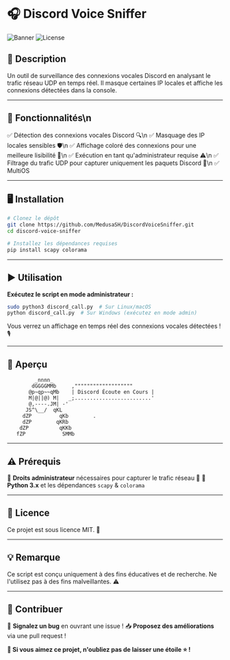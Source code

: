 # 🎧 Discord Voice Sniffer

![Banner](https://img.shields.io/badge/Language-Python-blue?style=flat-square&logo=python) ![License](https://img.shields.io/badge/License-MIT-green?style=flat-square)

## 🚀 Description
Un outil de surveillance des connexions vocales Discord en analysant le trafic réseau UDP en temps réel. Il masque certaines IP locales et affiche les connexions détectées dans la console.


---

## 📜 Fonctionnalités\n
✅ Détection des connexions vocales Discord 🔍\n
✅ Masquage des IP locales sensibles 🛡️\n
✅ Affichage coloré des connexions pour une meilleure lisibilité 🌈\n
✅ Exécution en tant qu'administrateur requise ⚠️\n
✅ Filtrage du trafic UDP pour capturer uniquement les paquets Discord 📡\n
✅ MultiOS

---

## 🖥️ Installation
```bash
# Clonez le dépôt
git clone https://github.com/MedusaSH/DiscordVoiceSniffer.git
cd discord-voice-sniffer

# Installez les dépendances requises
pip install scapy colorama
```

---

## ▶️ Utilisation
**Exécutez le script en mode administrateur :**
```bash
sudo python3 discord_call.py  # Sur Linux/macOS
python discord_call.py  # Sur Windows (exécutez en mode admin)
```

Vous verrez un affichage en temps réel des connexions vocales détectées ! 🎙️

---

## 📸 Aperçu
```
         _nnnn_                      
        dGGGGMMb     ,"""""""""""""""""""
       @p~qp~~qMb    | Discord Écoute en Cours |
       M|@||@) M|   _;.........................'
       @,----.JM| -'
      JS^\__/  qKL          
     dZP         qKb        .
     dZP        qKRb
    dZP          qKKb
   fZP            SMMb
```

---

## ⚠️ Prérequis
🔹 **Droits administrateur** nécessaires pour capturer le trafic réseau 📡
🔹 **Python 3.x** et les dépendances `scapy` & `colorama`

---

## 📝 Licence
Ce projet est sous licence MIT. 📜

---

## 💡 Remarque
Ce script est conçu uniquement à des fins éducatives et de recherche. Ne l'utilisez pas à des fins malveillantes. ⚠️

---

## 🤝 Contribuer
🐛 **Signalez un bug** en ouvrant une issue !
📥 **Proposez des améliorations** via une pull request !

**🌟 Si vous aimez ce projet, n'oubliez pas de laisser une étoile ⭐ !**

